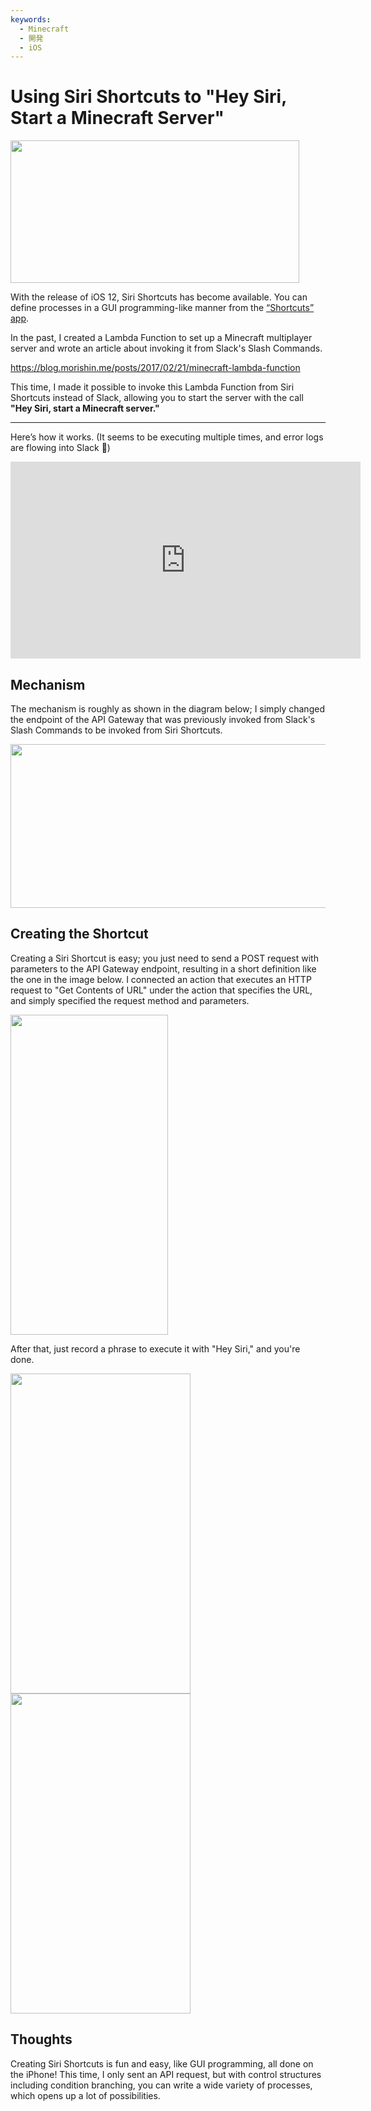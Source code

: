 ```yaml
---
keywords:
  - Minecraft
  - 開発
  - iOS
---
```


# Using Siri Shortcuts to "Hey Siri, Start a Minecraft Server"

<img src="https://cdn-ak.f.st-hatena.com/images/fotolife/m/morishin127/20180923/20180923035423.png" width="462" height="228" loading="lazy" />

With the release of iOS 12, Siri Shortcuts has become available. You can define processes in a GUI programming-like manner from the [“Shortcuts” app](https://itunes.apple.com/jp/app/workflow/id915249334?mt=8).

In the past, I created a Lambda Function to set up a Minecraft multiplayer server and wrote an article about invoking it from Slack's Slash Commands.

https://blog.morishin.me/posts/2017/02/21/minecraft-lambda-function

This time, I made it possible to invoke this Lambda Function from Siri Shortcuts instead of Slack, allowing you to start the server with the call <b>"Hey Siri, start a Minecraft server."</b>

---

Here’s how it works. (It seems to be executing multiple times, and error logs are flowing into Slack 🙇)

<iframe width="560" height="315" src="https://www.youtube.com/embed/OzKVTaXGVnM?rel=0" frameborder="0" allow="autoplay; encrypted-media" allowfullscreen></iframe>

## Mechanism

The mechanism is roughly as shown in the diagram below; I simply changed the endpoint of the API Gateway that was previously invoked from Slack's Slash Commands to be invoked from Siri Shortcuts.

<img src="https://cdn-ak.f.st-hatena.com/images/fotolife/m/morishin127/20180923/20180923041522.png" width="512" height="262" loading="lazy" />

## Creating the Shortcut

Creating a Siri Shortcut is easy; you just need to send a POST request with parameters to the API Gateway endpoint, resulting in a short definition like the one in the image below. I connected an action that executes an HTTP request to "Get Contents of URL" under the action that specifies the URL, and simply specified the request method and parameters.

<img src="https://cdn-ak.f.st-hatena.com/images/fotolife/m/morishin127/20180923/20180923040443.jpg" width="252" height="512" loading="lazy" />

After that, just record a phrase to execute it with "Hey Siri," and you're done.

<div class="images-row mceNonEditable"><img src="https://cdn-ak.f.st-hatena.com/images/fotolife/m/morishin127/20180923/20180923040816.png" width="288" height="512" loading="lazy" /><img src="https://cdn-ak.f.st-hatena.com/images/fotolife/m/morishin127/20180923/20180923040819.png" width="288" height="512" loading="lazy" /></div>

## Thoughts

Creating Siri Shortcuts is fun and easy, like GUI programming, all done on the iPhone! This time, I only sent an API request, but with control structures including condition branching, you can write a wide variety of processes, which opens up a lot of possibilities.